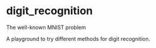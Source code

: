 # digit_recognition
The well-known MNIST problem

A playground to try different methods for digit recognition.
